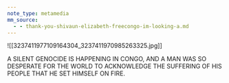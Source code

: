 ```yaml
---
note_type: metamedia
mm_source:
  - - thank-you-shivaun-elizabeth-freecongo-im-looking-a.md
---
```


![[3237411977109164304_3237411970985263325.jpg]]

A SILENT GENOCIDE IS
HAPPENING IN CONGO,
AND A MAN WAS SO
DESPERATE FOR THE
WORLD TO ACKNOWLEDGE
THE SUFFERING OF HIS
PEOPLE THAT HE SET
HIMSELF ON FIRE.

